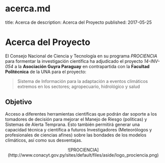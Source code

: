 # acerca.md 
title: Acerca de
description: Acerca del Proyecto
published: 2017-05-25

# Acerca del Proyecto

El Consejo Nacional de Ciencia y Tecnología en su programa *PROCIENCIA* para formentar la investigación científica ha 
adjudicado el proyecto _14-INV-054_ a la **Asociación Guyra Paraguay** en contrapartida con la **Facultad Politécnica**
 de la UNA para el proyecto:

> Sistema de Información para la adaptación a eventos climáticos extremos en los sectores; agropecuario, hidrológico 
> y salud   

## Objetivo
Acceso a diferentes herramientas científicas que podrán dar soporte a los tomadores de decisión para mejorar el Manejo 
de Riesgo (políticas) y Sistemas de Alerta Temprana. Esto también permitirá generar una capacidad técnica y científica 
a futuros Investigadores (Meteorólogos y profesionales de ciencias afines) sobre las bondades de los modelos climáticos, 
así como sus desventajas.

<center>
![PROCIENCIA](http://www.conacyt.gov.py/sites/default/files/aside/logo_prociencia.png)
</center>